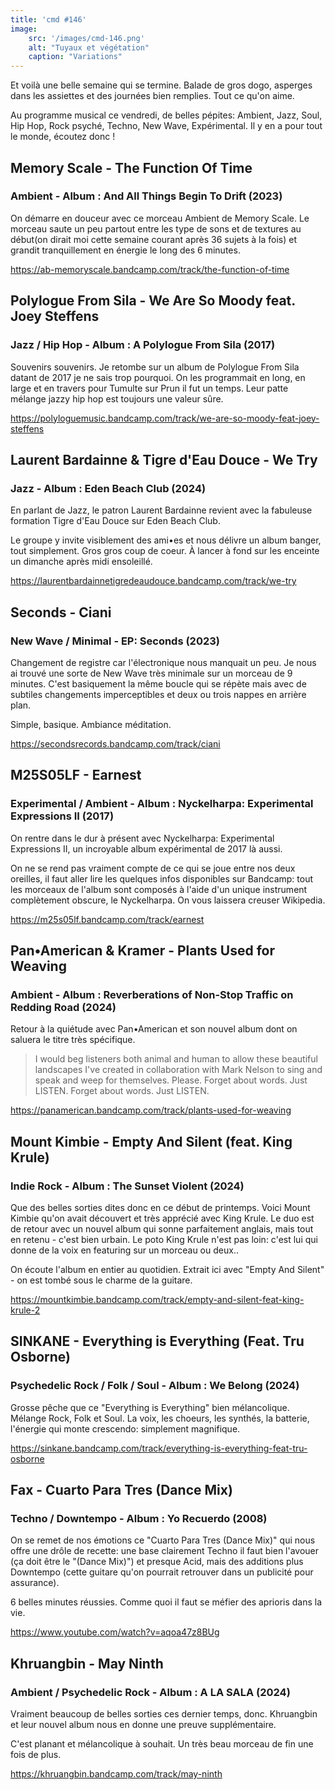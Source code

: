 ```yaml
---
title: 'cmd #146'
image:  
    src: '/images/cmd-146.png'
    alt: "Tuyaux et végétation" 
    caption: "Variations"
---
```


Et voilà une belle semaine qui se termine. Balade de gros dogo, asperges dans les assiettes et des journées bien remplies. Tout ce qu'on aime.

Au programme musical ce vendredi, de belles pépites: Ambient, Jazz, Soul, Hip Hop, Rock psyché, Techno, New Wave, Expérimental. Il y en a pour tout le monde, écoutez donc !


## Memory Scale - The Function Of Time 
### Ambient - Album : And All Things Begin To Drift (2023)

On démarre en douceur avec ce morceau Ambient de Memory Scale. Le morceau saute un peu partout entre les type de sons et de textures au début(on dirait moi cette semaine courant après 36 sujets à la fois) et grandit tranquillement en énergie le long des 6 minutes.

https://ab-memoryscale.bandcamp.com/track/the-function-of-time

## Polylogue From Sila - We Are So Moody feat. Joey Steffens 
### Jazz / Hip Hop - Album : A Polylogue From Sila (2017)

Souvenirs souvenirs. Je retombe sur un album de Polylogue From Sila datant de 2017 je ne sais trop pourquoi.
On les programmait en long, en large et en travers pour Tumulte sur Prun il fut un temps. Leur patte mélange jazzy hip hop est toujours une valeur sûre.

https://polyloguemusic.bandcamp.com/track/we-are-so-moody-feat-joey-steffens

## Laurent Bardainne & Tigre d'Eau Douce - We Try 
### Jazz - Album : Eden Beach Club (2024)

En parlant de Jazz, le patron Laurent Bardainne revient avec la fabuleuse formation Tigre d'Eau Douce sur  Eden Beach Club.

Le groupe y invite visiblement des ami•es et nous délivre un album banger, tout simplement. Gros gros coup de coeur. À lancer à fond sur les enceinte un dimanche après midi ensoleillé. 

https://laurentbardainnetigredeaudouce.bandcamp.com/track/we-try

## Seconds - Ciani 
### New Wave / Minimal - EP: Seconds (2023)

Changement de registre car l'électronique nous manquait un peu. Je nous ai trouvé une sorte de New Wave très minimale sur un morceau de 9 minutes. C'est basiquement la même boucle qui se répète mais avec de subtiles changements imperceptibles et deux ou trois nappes en arrière plan. 

Simple, basique. Ambiance méditation.

https://secondsrecords.bandcamp.com/track/ciani

## M25S05LF - Earnest 
### Experimental / Ambient - Album : Nyckelharpa: Experimental Expressions II (2017)

On rentre dans le dur à présent avec Nyckelharpa: Experimental Expressions II, un incroyable album expérimental de 2017 là aussi. 

On ne se rend pas vraiment compte de ce qui se joue entre nos deux oreilles, il faut aller lire les quelques infos disponibles sur Bandcamp: tout les morceaux de l'album sont composés à l'aide d'un unique instrument complètement obscure, le Nyckelharpa. On vous laissera creuser Wikipedia.

https://m25s05lf.bandcamp.com/track/earnest

## Pan•American & Kramer - Plants Used for Weaving 
### Ambient - Album : Reverberations of Non​-​Stop Traffic on Redding Road (2024)

Retour à la quiétude avec Pan•American et son nouvel album dont on saluera le titre très spécifique. 

> I would beg listeners both animal and human to allow these beautiful landscapes I've created in collaboration with Mark Nelson to sing and speak and weep for themselves. Please. Forget about words. Just LISTEN.
Forget about words. Just LISTEN.

https://panamerican.bandcamp.com/track/plants-used-for-weaving

## Mount Kimbie - Empty And Silent (feat. King Krule) 
### Indie Rock - Album : The Sunset Violent (2024)

Que des belles sorties dites donc en ce début de printemps. Voici Mount Kimbie qu'on avait découvert et très apprécié avec King Krule. 
Le duo est de retour avec un nouvel album qui sonne parfaitement anglais, mais tout en retenu - c'est bien urbain. Le poto King Krule n'est pas loin: c'est lui qui donne de la voix en featuring sur un morceau ou deux.. 

On écoute l'album en entier au quotidien. Extrait ici avec "Empty And Silent" - on est tombé sous le charme de la guitare.

https://mountkimbie.bandcamp.com/track/empty-and-silent-feat-king-krule-2

## SINKANE - Everything is Everything (Feat. Tru Osborne) 
### Psychedelic Rock / Folk / Soul - Album : We Belong (2024)

Grosse pêche que ce "Everything is Everything" bien mélancolique. Mélange Rock, Folk et Soul. La voix, les choeurs, les synthés, la batterie, l'énergie qui monte crescendo: simplement magnifique.

https://sinkane.bandcamp.com/track/everything-is-everything-feat-tru-osborne

## Fax - Cuarto Para Tres (Dance Mix) 
### Techno / Downtempo - Album : Yo Recuerdo (2008)

On se remet de nos émotions ce "Cuarto Para Tres (Dance Mix)" qui nous offre une drôle de recette: une base clairement Techno il faut bien l'avouer (ça doit être le "(Dance Mix)") et presque Acid, mais des additions plus Downtempo (cette guitare qu'on pourrait retrouver dans un publicité pour assurance).

6 belles minutes réussies. Comme quoi il faut se méfier des aprioris dans la vie.

https://www.youtube.com/watch?v=aqoa47z8BUg

## Khruangbin - May Ninth 
### Ambient / Psychedelic Rock - Album : A LA SALA (2024)

Vraiment beaucoup de belles sorties ces dernier temps, donc. Khruangbin et leur nouvel album nous en donne une preuve supplémentaire.

C'est planant et mélancolique à souhait. Un très beau morceau de fin une fois de plus.

https://khruangbin.bandcamp.com/track/may-ninth

